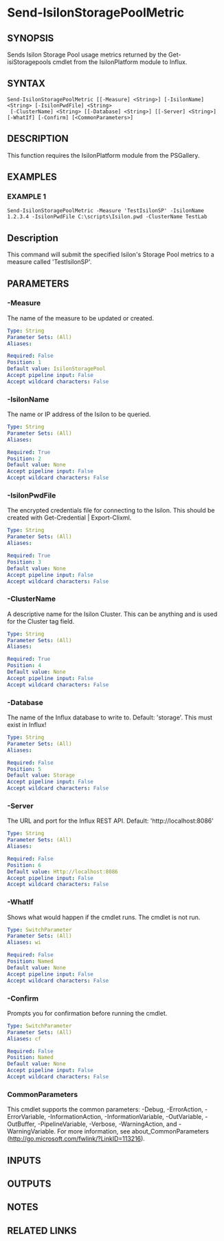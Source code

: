 # Send-IsilonStoragePoolMetric

## SYNOPSIS
Sends Isilon Storage Pool usage metrics returned by the Get-isiStoragepools cmdlet from the IsilonPlatform module to Influx.

## SYNTAX

```
Send-IsilonStoragePoolMetric [[-Measure] <String>] [-IsilonName] <String> [-IsilonPwdFile] <String>
 [-ClusterName] <String> [[-Database] <String>] [[-Server] <String>] [-WhatIf] [-Confirm] [<CommonParameters>]
```

## DESCRIPTION
This function requires the IsilonPlatform module from the PSGallery.

## EXAMPLES

### EXAMPLE 1
```
Send-IsilonStoragePoolMetric -Measure 'TestIsilonSP' -IsilonName 1.2.3.4 -IsilonPwdFile C:\scripts\Isilon.pwd -ClusterName TestLab
```

Description
-----------
This command will submit the specified Isilon's Storage Pool metrics to a measure called 'TestIsilonSP'.

## PARAMETERS

### -Measure
The name of the measure to be updated or created.

```yaml
Type: String
Parameter Sets: (All)
Aliases:

Required: False
Position: 1
Default value: IsilonStoragePool
Accept pipeline input: False
Accept wildcard characters: False
```

### -IsilonName
The name or IP address of the Isilon to be queried.

```yaml
Type: String
Parameter Sets: (All)
Aliases:

Required: True
Position: 2
Default value: None
Accept pipeline input: False
Accept wildcard characters: False
```

### -IsilonPwdFile
The encrypted credentials file for connecting to the Isilon.
This should be created with Get-Credential | Export-Clixml.

```yaml
Type: String
Parameter Sets: (All)
Aliases:

Required: True
Position: 3
Default value: None
Accept pipeline input: False
Accept wildcard characters: False
```

### -ClusterName
A descriptive name for the Isilon Cluster.
This can be anything and is used for the Cluster tag field.

```yaml
Type: String
Parameter Sets: (All)
Aliases:

Required: True
Position: 4
Default value: None
Accept pipeline input: False
Accept wildcard characters: False
```

### -Database
The name of the Influx database to write to.
Default: 'storage'.
This must exist in Influx!

```yaml
Type: String
Parameter Sets: (All)
Aliases:

Required: False
Position: 5
Default value: Storage
Accept pipeline input: False
Accept wildcard characters: False
```

### -Server
The URL and port for the Influx REST API.
Default: 'http://localhost:8086'

```yaml
Type: String
Parameter Sets: (All)
Aliases:

Required: False
Position: 6
Default value: Http://localhost:8086
Accept pipeline input: False
Accept wildcard characters: False
```

### -WhatIf
Shows what would happen if the cmdlet runs.
The cmdlet is not run.

```yaml
Type: SwitchParameter
Parameter Sets: (All)
Aliases: wi

Required: False
Position: Named
Default value: None
Accept pipeline input: False
Accept wildcard characters: False
```

### -Confirm
Prompts you for confirmation before running the cmdlet.

```yaml
Type: SwitchParameter
Parameter Sets: (All)
Aliases: cf

Required: False
Position: Named
Default value: None
Accept pipeline input: False
Accept wildcard characters: False
```

### CommonParameters
This cmdlet supports the common parameters: -Debug, -ErrorAction, -ErrorVariable, -InformationAction, -InformationVariable, -OutVariable, -OutBuffer, -PipelineVariable, -Verbose, -WarningAction, and -WarningVariable.
For more information, see about_CommonParameters (http://go.microsoft.com/fwlink/?LinkID=113216).

## INPUTS

## OUTPUTS

## NOTES

## RELATED LINKS
